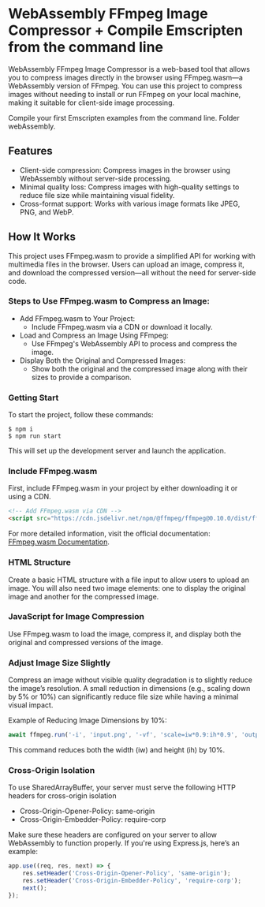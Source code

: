 # WebAssembly FFmpeg Image Compressor + Compile Emscripten from the command line

WebAssembly FFmpeg Image Compressor is a web-based tool that allows you to compress images directly in the browser using FFmpeg.wasm—a WebAssembly version of FFmpeg. You can use this project to compress images without needing to install or run FFmpeg on your local machine, making it suitable for client-side image processing.


Compile your first Emscripten examples from the command line. Folder webAssembly.

## Features
- Client-side compression: Compress images in the browser using WebAssembly without server-side processing.
- Minimal quality loss: Compress images with high-quality settings to reduce file size while maintaining visual fidelity.
- Cross-format support: Works with various image formats like JPEG, PNG, and WebP.

## How It Works
This project uses FFmpeg.wasm to provide a simplified API for working with multimedia files in the browser. Users can upload an image, compress it, and download the compressed version—all without the need for server-side code.

### Steps to Use FFmpeg.wasm to Compress an Image:
- Add FFmpeg.wasm to Your Project:
  - Include FFmpeg.wasm via a CDN or download it locally.
- Load and Compress an Image Using FFmpeg:
  - Use FFmpeg's WebAssembly API to process and compress the image.
- Display Both the Original and Compressed Images:
  - Show both the original and the compressed image along with their sizes to provide a comparison.


### Getting Start
To start the project, follow these commands:
```
$ npm i
$ npm run start
```
This will set up the development server and launch the application.

### Include FFmpeg.wasm
First, include FFmpeg.wasm in your project by either downloading it or using a CDN.

```html
<!-- Add FFmpeg.wasm via CDN -->
<script src="https://cdn.jsdelivr.net/npm/@ffmpeg/ffmpeg@0.10.0/dist/ffmpeg.min.js"></script>

```
For more detailed information, visit the official documentation: [FFmpeg.wasm Documentation](https://ffmpegwasm.netlify.app/docs/getting-started/usage).


### HTML Structure
Create a basic HTML structure with a file input to allow users to upload an image. You will also need two image elements: one to display the original image and another for the compressed image.

### JavaScript for Image Compression
Use FFmpeg.wasm to load the image, compress it, and display both the original and compressed versions of the image.

### Adjust Image Size Slightly
Compress an image without visible quality degradation is to slightly reduce the image’s resolution. A small reduction in dimensions (e.g., scaling down by 5% or 10%) can significantly reduce file size while having a minimal visual impact.

Example of Reducing Image Dimensions by 10%:
```js
await ffmpeg.run('-i', 'input.png', '-vf', 'scale=iw*0.9:ih*0.9', 'output.jpg');
```
This command reduces both the width (iw) and height (ih) by 10%.


### Cross-Origin Isolation
To use SharedArrayBuffer, your server must serve the following HTTP headers for cross-origin isolation

- Cross-Origin-Opener-Policy: same-origin
- Cross-Origin-Embedder-Policy: require-corp


Make sure these headers are configured on your server to allow WebAssembly to function properly. If you're using Express.js, here’s an example:

```js
app.use((req, res, next) => {
    res.setHeader('Cross-Origin-Opener-Policy', 'same-origin');
    res.setHeader('Cross-Origin-Embedder-Policy', 'require-corp');
    next();
});
```